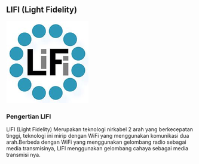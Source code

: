 ## LIFI (Light Fidelity)
![image](220px-Light_Fidelity_(Li-Fi)_icon_logo.jpg)

### Pengertian LIFI
LIFI (Light Fidelity) Merupakan teknologi nirkabel 2 arah yang berkecepatan tinggi, teknologi ini mirip dengan WiFi yang menggunakan komunikasi dua arah.Berbeda dengan WiFi yang menggunakan gelombang radio sebagai media transmisinya, LIFI menggunakan gelombang cahaya sebagai media transmisi nya.
  
